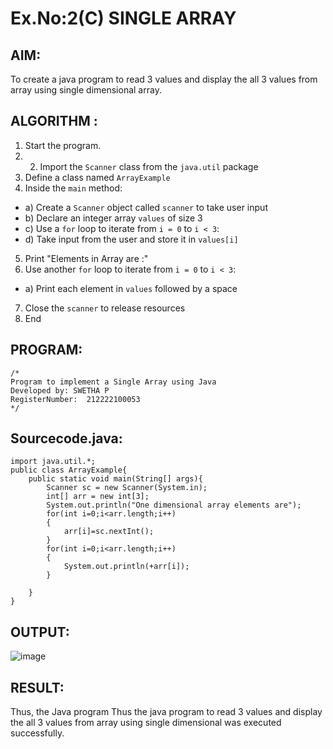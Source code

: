 # Ex.No:2(C)    SINGLE ARRAY

## AIM:
To create a java program to read 3 values and display the all 3 values from array using single dimensional array.

## ALGORITHM :
1.	Start the program.
2.	2.	Import the `Scanner` class from the `java.util` package
3.	Define a class named `ArrayExample`
4.	Inside the `main` method:
-	a) Create a `Scanner` object called `scanner` to take user input
-	b) Declare an integer array `values` of size 3
-	c) Use a `for` loop to iterate from `i = 0` to `i < 3`:
-   d) Take input from the user and store it in `values[i]`
5.	Print "Elements in Array are :"
6.	Use another `for` loop to iterate from `i = 0` to `i < 3`:
-	a) Print each element in `values` followed by a space
7.	Close the `scanner` to release resources
8.	End





## PROGRAM:
 ```
/*
Program to implement a Single Array using Java
Developed by: SWETHA P
RegisterNumber:  212222100053
*/
```

## Sourcecode.java:
```
import java.util.*;
public class ArrayExample{
    public static void main(String[] args){
        Scanner sc = new Scanner(System.in);
        int[] arr = new int[3];
        System.out.println("One dimensional array elements are");
        for(int i=0;i<arr.length;i++)
        {
            arr[i]=sc.nextInt();
        }
        for(int i=0;i<arr.length;i++)
        {
            System.out.println(+arr[i]);
        }

    }
}
```






## OUTPUT:
![image](https://github.com/user-attachments/assets/36820e51-bdef-4a59-bad7-28707a815113)



## RESULT:
Thus, the Java program Thus the java program to read 3 values and display the all 3 values from array using single dimensional  was executed successfully.


